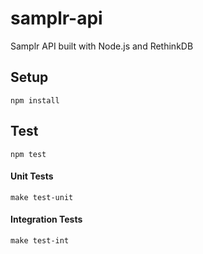 samplr-api
==========

Samplr API built with Node.js and RethinkDB

## Setup
```
npm install
```

## Test
```
npm test
```

#### Unit Tests
```
make test-unit
```

#### Integration Tests
```
make test-int
```
